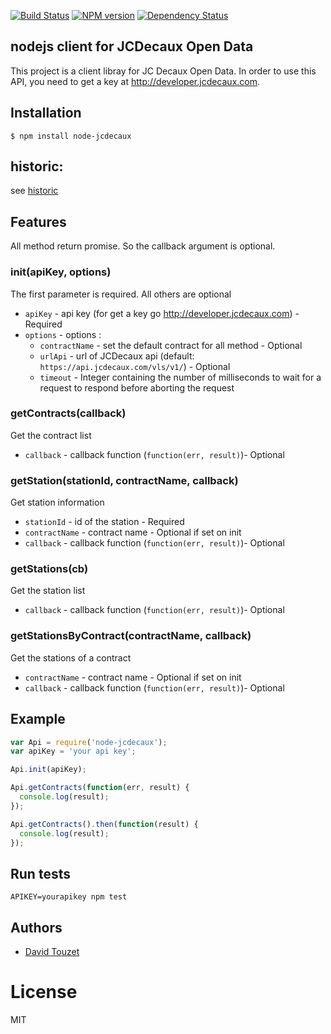 [![Build Status][build-image]][build-url]
[![NPM version][npm-image]][npm-url]
[![Dependency Status][gemnasium-image]][gemnasium-url]

## nodejs client for JCDecaux Open Data

This project is a client libray for JC Decaux Open Data. In order to use this API, you need to get a key at http://developer.jcdecaux.com.

## Installation

```
$ npm install node-jcdecaux
```

## historic:
see [historic](history.md)

## Features

All method return promise. So the callback argument is optional.

### init(apiKey, options)

The first parameter is required. All others are optional

* `apiKey` - api key (for get a key go http://developer.jcdecaux.com) - Required
* `options` - options :
  - `contractName` - set the default contract for all method - Optional
  - `urlApi` - url of JCDecaux api (default: `https://api.jcdecaux.com/vls/v1/`) - Optional
  - `timeout` - Integer containing the number of milliseconds to wait for a request to respond before aborting the request

### getContracts(callback)

Get the contract list

* `callback` - callback function (`function(err, result)`)- Optional

### getStation(stationId, contractName, callback)

Get station information

* `stationId` - id of the station - Required
* `contractName` - contract name - Optional if set on init
* `callback` - callback function (`function(err, result)`)- Optional

### getStations(cb)

Get the station list

* `callback` - callback function (`function(err, result)`)- Optional

### getStationsByContract(contractName, callback)

Get the stations of a contract

* `contractName` - contract name - Optional if set on init
* `callback` - callback function (`function(err, result)`)- Optional

## Example

```js
var Api = require('node-jcdecaux');
var apiKey = 'your api key';

Api.init(apiKey);

Api.getContracts(function(err, result) {
  console.log(result);
});

Api.getContracts().then(function(result) {
  console.log(result);
});

```

## Run tests

```Shell
APIKEY=yourapikey npm test
```

## Authors

  - [David Touzet](https://github.com/eyolas)

# License

  MIT

[build-image]: https://travis-ci.org/eyolas/node-jcdecaux.svg?branch=master
[build-url]: https://travis-ci.org/eyolas/node-jcdecaux
[npm-image]: https://img.shields.io/npm/v/node-jcdecaux.svg?style=flat-square
[npm-url]: https://github.com/eyolas/node-jcdecaux
[gemnasium-image]: http://img.shields.io/gemnasium/eyolas/node-jcdecaux.svg?style=flat-square
[gemnasium-url]: https://gemnasium.com/eyolas/node-jcdecaux
